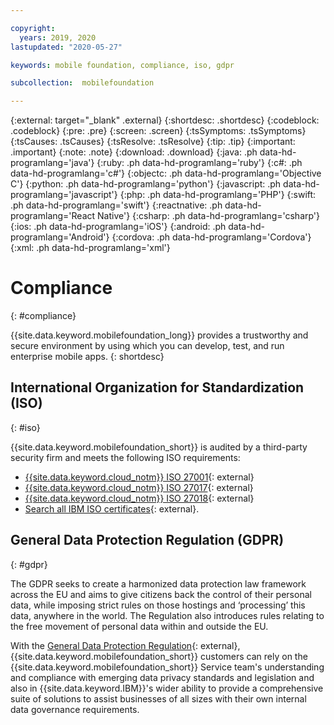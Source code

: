 ```yaml
---

copyright:
  years: 2019, 2020
lastupdated: "2020-05-27"

keywords: mobile foundation, compliance, iso, gdpr

subcollection:  mobilefoundation

---
```


{:external: target="_blank" .external}
{:shortdesc: .shortdesc}
{:codeblock: .codeblock}
{:pre: .pre}
{:screen: .screen}
{:tsSymptoms: .tsSymptoms}
{:tsCauses: .tsCauses}
{:tsResolve: .tsResolve}
{:tip: .tip}
{:important: .important}
{:note: .note}
{:download: .download}
{:java: .ph data-hd-programlang='java'}
{:ruby: .ph data-hd-programlang='ruby'}
{:c#: .ph data-hd-programlang='c#'}
{:objectc: .ph data-hd-programlang='Objective C'}
{:python: .ph data-hd-programlang='python'}
{:javascript: .ph data-hd-programlang='javascript'}
{:php: .ph data-hd-programlang='PHP'}
{:swift: .ph data-hd-programlang='swift'}
{:reactnative: .ph data-hd-programlang='React Native'}
{:csharp: .ph data-hd-programlang='csharp'}
{:ios: .ph data-hd-programlang='iOS'}
{:android: .ph data-hd-programlang='Android'}
{:cordova: .ph data-hd-programlang='Cordova'}
{:xml: .ph data-hd-programlang='xml'}

# Compliance
{: #compliance}

{{site.data.keyword.mobilefoundation_long}} provides a trustworthy and secure environment by using which you can develop, test, and run enterprise mobile apps.
{: shortdesc}

## International Organization for Standardization (ISO)
{: #iso}

{{site.data.keyword.mobilefoundation_short}} is audited by a third-party security firm
and meets the following ISO requirements:

* [{{site.data.keyword.cloud_notm}} ISO 27001](https://www-935.ibm.com/services/multimedia/saas_27k.pdf){: external}
* [{{site.data.keyword.cloud_notm}} ISO 27017](https://www-935.ibm.com/services/us/en/it-services/pdf/ibmcloud_27017.pdf){: external}
* [{{site.data.keyword.cloud_notm}} ISO 27018](https://www-935.ibm.com/services/multimedia/ibmcloud_27018.pdf){: external}
* [Search all IBM ISO certificates](https://www-935.ibm.com/services/us/en/it-services/iso-management-system-certifications.html){: external}.

## General Data Protection Regulation (GDPR) 
{: #gdpr}

The GDPR seeks to create a harmonized data protection law framework across the EU and aims to give citizens back the control of their personal data, while imposing strict rules on those hostings and ‘processing’ this data, anywhere in the world. The Regulation also introduces rules relating to the free movement of personal data within and outside the EU. 

With the [General Data Protection Regulation](https://www.gdpr.org/){: external}, {{site.data.keyword.mobilefoundation_short}} customers can rely on 
the {{site.data.keyword.mobilefoundation_short}} Service team's understanding and compliance with emerging data privacy standards and legislation and also in {{site.data.keyword.IBM}}'s wider ability to provide a comprehensive suite of solutions to assist businesses of all sizes with their own internal data governance requirements.
